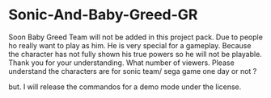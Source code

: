 # Sonic-And-Baby-Greed-GR
Soon
Baby Greed Team will not be added in this project pack.
Due to people ho really want to play as him. He is very special for a gameplay.
Because the character has not fully shown his true powers so he will not be playable.
Thank you for your understanding.
What number of viewers.
Please understand the characters are for sonic team/ sega game one day or not ?

but. I will release the commandos for a demo mode under the license.
